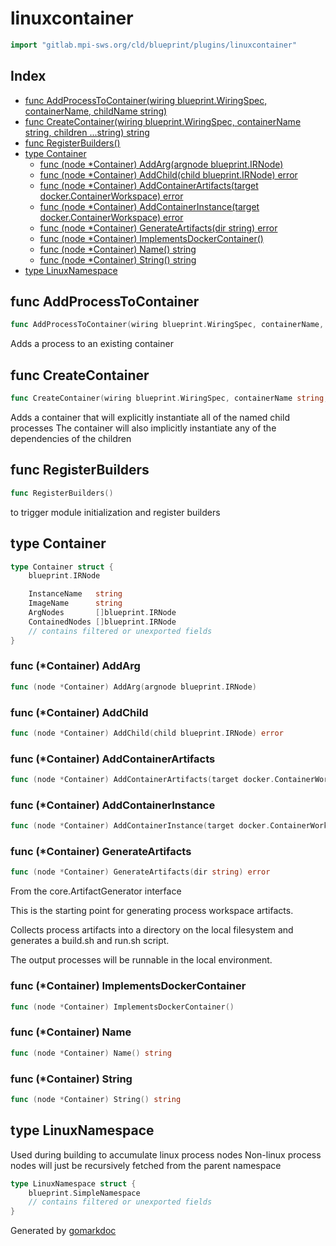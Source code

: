 <!-- Code generated by gomarkdoc. DO NOT EDIT -->

# linuxcontainer

```go
import "gitlab.mpi-sws.org/cld/blueprint/plugins/linuxcontainer"
```

## Index

- [func AddProcessToContainer\(wiring blueprint.WiringSpec, containerName, childName string\)](<#AddProcessToContainer>)
- [func CreateContainer\(wiring blueprint.WiringSpec, containerName string, children ...string\) string](<#CreateContainer>)
- [func RegisterBuilders\(\)](<#RegisterBuilders>)
- [type Container](<#Container>)
  - [func \(node \*Container\) AddArg\(argnode blueprint.IRNode\)](<#Container.AddArg>)
  - [func \(node \*Container\) AddChild\(child blueprint.IRNode\) error](<#Container.AddChild>)
  - [func \(node \*Container\) AddContainerArtifacts\(target docker.ContainerWorkspace\) error](<#Container.AddContainerArtifacts>)
  - [func \(node \*Container\) AddContainerInstance\(target docker.ContainerWorkspace\) error](<#Container.AddContainerInstance>)
  - [func \(node \*Container\) GenerateArtifacts\(dir string\) error](<#Container.GenerateArtifacts>)
  - [func \(node \*Container\) ImplementsDockerContainer\(\)](<#Container.ImplementsDockerContainer>)
  - [func \(node \*Container\) Name\(\) string](<#Container.Name>)
  - [func \(node \*Container\) String\(\) string](<#Container.String>)
- [type LinuxNamespace](<#LinuxNamespace>)


<a name="AddProcessToContainer"></a>
## func AddProcessToContainer

```go
func AddProcessToContainer(wiring blueprint.WiringSpec, containerName, childName string)
```

Adds a process to an existing container

<a name="CreateContainer"></a>
## func CreateContainer

```go
func CreateContainer(wiring blueprint.WiringSpec, containerName string, children ...string) string
```

Adds a container that will explicitly instantiate all of the named child processes The container will also implicitly instantiate any of the dependencies of the children

<a name="RegisterBuilders"></a>
## func RegisterBuilders

```go
func RegisterBuilders()
```

to trigger module initialization and register builders

<a name="Container"></a>
## type Container



```go
type Container struct {
    blueprint.IRNode

    InstanceName   string
    ImageName      string
    ArgNodes       []blueprint.IRNode
    ContainedNodes []blueprint.IRNode
    // contains filtered or unexported fields
}
```

<a name="Container.AddArg"></a>
### func \(\*Container\) AddArg

```go
func (node *Container) AddArg(argnode blueprint.IRNode)
```



<a name="Container.AddChild"></a>
### func \(\*Container\) AddChild

```go
func (node *Container) AddChild(child blueprint.IRNode) error
```



<a name="Container.AddContainerArtifacts"></a>
### func \(\*Container\) AddContainerArtifacts

```go
func (node *Container) AddContainerArtifacts(target docker.ContainerWorkspace) error
```



<a name="Container.AddContainerInstance"></a>
### func \(\*Container\) AddContainerInstance

```go
func (node *Container) AddContainerInstance(target docker.ContainerWorkspace) error
```



<a name="Container.GenerateArtifacts"></a>
### func \(\*Container\) GenerateArtifacts

```go
func (node *Container) GenerateArtifacts(dir string) error
```

From the core.ArtifactGenerator interface

This is the starting point for generating process workspace artifacts.

Collects process artifacts into a directory on the local filesystem and generates a build.sh and run.sh script.

The output processes will be runnable in the local environment.

<a name="Container.ImplementsDockerContainer"></a>
### func \(\*Container\) ImplementsDockerContainer

```go
func (node *Container) ImplementsDockerContainer()
```



<a name="Container.Name"></a>
### func \(\*Container\) Name

```go
func (node *Container) Name() string
```



<a name="Container.String"></a>
### func \(\*Container\) String

```go
func (node *Container) String() string
```



<a name="LinuxNamespace"></a>
## type LinuxNamespace

Used during building to accumulate linux process nodes Non\-linux process nodes will just be recursively fetched from the parent namespace

```go
type LinuxNamespace struct {
    blueprint.SimpleNamespace
    // contains filtered or unexported fields
}
```

Generated by [gomarkdoc](<https://github.com/princjef/gomarkdoc>)
